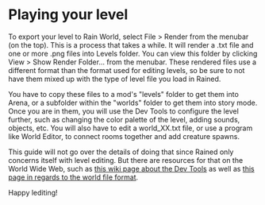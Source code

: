 # Playing your level
To export your level to Rain World, select File > Render from the menubar (on the top). This is a process that takes a while. It will render a .txt file and one or more .png files into Levels folder. You can view this folder by clicking View > Show Render Folder... from the menubar. These rendered files use a different format than the format used for editing levels, so be sure to not have them mixed up with the type of level file you load in Rained.

You have to copy these files to a mod's "levels" folder to get them into Arena, or a subfolder within the "worlds" folder to get them into story mode. Once you are in them, you will use the Dev Tools to configure the level further, such as changing the color palette of the level, adding sounds, objects, etc. You will also have to edit a world_XX.txt file, or use a program like World Editor, to connect rooms together and add creature spawns.

This guide will not go over the details of doing that since Rained only concerns itself with level editing. But there are resources for that on the World Wide Web, such as [this wiki page about the Dev Tools](https://rainworldmodding.miraheze.org/wiki/Dev_Tools) as well as [this page in regards to the world file format](https://rainworldmodding.miraheze.org/wiki/World_File_Format).

Happy lediting!